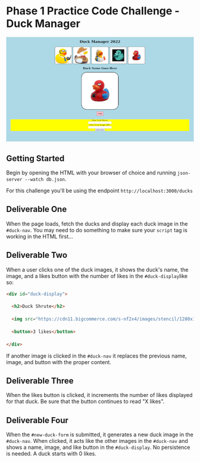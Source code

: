 # Phase 1 Practice Code Challenge - Duck Manager

![Ducks and Ducks and Ducks](assets/example.png)

## Getting Started

Begin by opening the HTML with your browser of choice and running `json-server --watch db.json`.

For this challenge you'll be using the endpoint `http://localhost:3000/ducks`

## Deliverable One

When the page loads, fetch the ducks and display each duck image in the `#duck-nav`. You may need to do something to make sure your `script` tag is working in the HTML first...

## Deliverable Two

When a user clicks one of the duck images, it shows the duck's name, the image, and a likes button with the number of likes in the `#duck-display`like so:

```html
<div id="duck-display">

  <h2>Duck Shrute</h2>

  <img src="https://cdn11.bigcommerce.com/s-nf2x4/images/stencil/1280x1280/products/246/9133/Computer-Geek-Rubber-Duck-Schanables-3__49617.1644583506.jpg?c=2" />

  <button>3 likes</button>

</div>
```

If another image is clicked in the `#duck-nav` it replaces the previous name, image, and button with the proper content.

## Deliverable Three

When the likes button is clicked, it increments the number of likes displayed for that duck. Be sure that the button continues to read "X likes".

## Deliverable Four

When the `#new-duck-form` is submitted, it generates a new duck image in the `#duck-nav`. When clicked, it acts like the other images in the `#duck-nav` and shows a name, image, and like button in the `#duck-display`. No persistence is needed. A duck starts with 0 likes.
